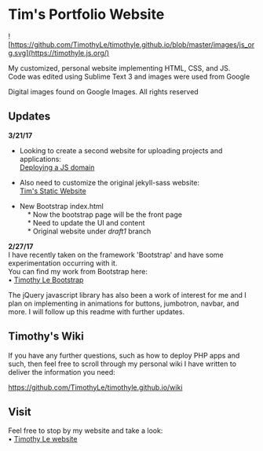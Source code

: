 # Tim's Portfolio Website

![https://github.com/TimothyLe/timothyle.github.io/blob/master/images/js_org.svg](https://timothyle.js.org/)

My customized, personal website implementing HTML, CSS, and JS.   
Code was edited using Sublime Text 3 and images were used from Google   

Digital images found on Google Images. All rights reserved  

## Updates
**3/21/17**  
* Looking to create a second website for uploading projects and applications:  
[Deploying a JS domain](https://dns.js.org/)    

* Also need to customize the original jekyll-sass website:  
[Tim's Static Website](http://tim-project.netlify.com/)   

* New Bootstrap index.html   
&nbsp;&nbsp;&nbsp; * Now the bootstrap page will be the front page  
&nbsp;&nbsp;&nbsp; * Need to update the UI and content   
&nbsp;&nbsp;&nbsp; * Original website under *draft1* branch  

**2/27/17**  
I have recently taken on the framework 'Bootstrap' and have some experimentation occurring with it.  
You can find my work from Bootstrap here:  
• [Timothy Le Bootstrap](https://timothyle.github.io/pages/page.html)   

The jQuery javascript library has also been a work of interest for me and I plan on implementing in animations for buttons, jumbotron, navbar, and more. I will follow up this readme with further updates.  

## Timothy's Wiki
If you have any further questions, such as how to deploy PHP apps and such, then feel free to scroll through my personal wiki I have written to deliver the information you need:  
  
https://github.com/TimothyLe/timothyle.github.io/wiki  

## Visit
Feel free to stop by my website and take a look:  
• [Timothy Le website](https://timothyle.github.io/) 
